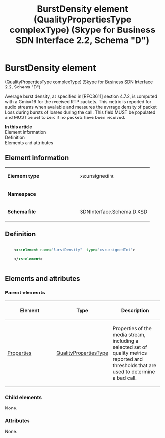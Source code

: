 ﻿---
title: BurstDensity element (QualityPropertiesType complexType) (Skype for Business SDN Interface 2.2, Schema "D")
TOCTitle: BurstDensity element
ms:assetid: 7e9ced1d-5232-3d1a-e36b-08af16380c27
ms:mtpsurl: https://msdn.microsoft.com/en-us/library/Mt149434(v=office.16)
ms:contentKeyID: 65855381
ms.date: 08/24/2015
mtps_version: v=office.16
dev_langs:
- xml
---

# BurstDensity element 

(QualityPropertiesType complexType) (Skype for Business SDN Interface 2.2, Schema \"D\")

Average burst density, as specified in \[RFC3611\] section 4.7.2, is computed with a Gmin=16 for the received RTP packets. This metric is reported for audio streams when available and measures the average density of packet Loss during bursts of losses during the call. This field MUST be populated and MUST be set to zero if no packets have been received.


**In this article**  
Element information  
Definition  
Elements and attributes  

## Element information

<table>
<colgroup>
<col style="width: 50%" />
<col style="width: 50%" />
</colgroup>
<tbody>
<tr class="odd">
<td><p><strong>Element type</strong></p></td>
<td><p>xs:unsignedInt</p></td>
</tr>
<tr class="even">
<td><p><strong>Namespace</strong></p></td>
<td><p></p></td>
</tr>
<tr class="odd">
<td><p><strong>Schema file</strong></p></td>
<td><p>SDNInterface.Schema.D.XSD</p></td>
</tr>
</tbody>
</table>


## Definition

``` xml

    <xs:element name="BurstDensity"  type="xs:unsignedInt">
    
    </xs:element>
  
```

## Elements and attributes

### Parent elements

<table>
<colgroup>
<col style="width: 33%" />
<col style="width: 33%" />
<col style="width: 33%" />
</colgroup>
<thead>
<tr class="header">
<th><p>Element</p></th>
<th><p>Type</p></th>
<th><p>Description</p></th>
</tr>
</thead>
<tbody>
<tr class="odd">
<td><p><a href="properties-element-qualitytype-complextype-skype-for-business-sdn-interface-2-2-schema-d.md">Properties</a></p></td>
<td><p><a href="qualitypropertiestype-complextype-skype-for-business-sdn-interface-2-2-schema-d.md">QualityPropertiesType</a></p></td>
<td><p>Properties of the media stream, including a selected set of quality metrics reported and thresholds that are used to determine a bad call.</p></td>
</tr>
</tbody>
</table>


### Child elements

None.

### Attributes

None.

